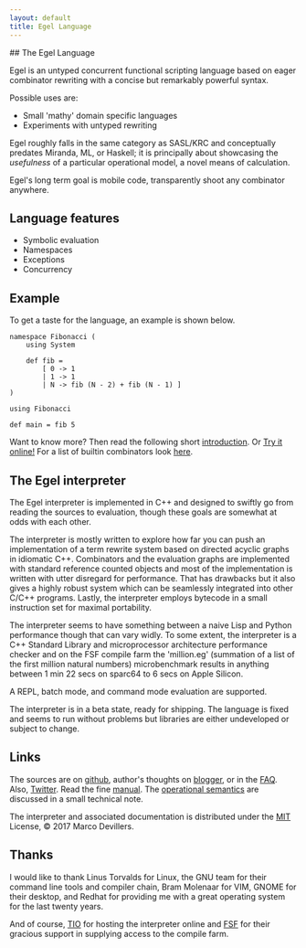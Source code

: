 ```yaml
---
layout: default
title: Egel Language
---
```

<html markdown="1">
<head>
<link rel="stylesheet" href="css/main.css">
</head>
<body markdown="1">
## The Egel Language

Egel is an untyped concurrent functional scripting language based on eager combinator rewriting with
a concise but remarkably powerful syntax.

Possible uses are:

+ Small 'mathy' domain specific languages
+ Experiments with untyped rewriting

Egel roughly falls in the same category as SASL/KRC and conceptually predates Miranda, ML, or Haskell; it is principally about showcasing the _usefulness_ of a particular operational model, a novel means of calculation.

Egel's long term goal is mobile code, transparently shoot any combinator anywhere.

## Language features

+ Symbolic evaluation
+ Namespaces
+ Exceptions
+ Concurrency

## Example

To get a taste for the language, an example is shown below.

```egel
namespace Fibonacci (
    using System
  
    def fib =
        [ 0 -> 1
        | 1 -> 1
        | N -> fib (N - 2) + fib (N - 1) ]
)

using Fibonacci

def main = fib 5
```

Want to know more? Then read the following short [introduction](http://egel.readthedocs.io).
Or [Try it online!](https://tio.run/##hVTbbtpAEH33V4ych9qlIVzUFyIqtWmFKkVEIi9YBCEHj8mq9q5lL2po02@nsxevl4a2lsA7Zy5ndi7GHRbH40VwAQvRoJQp3IgMAZ/TsiqQBP49Pbxp4Jbl2A@U3T3iBJ6krCZXV7Xx2ZJLX9S7IGBlJWoJYVVjsScQd6HDmCBRhEGwbxjfwf2hkVha4ZY10h6/3gVBhjk8irTOGvYDYQrvDYRlJQ8krmAJCVx@gAGsjYbxBoljGgA9Rv3p7uPiszLSmMUHkAwUxnJIeQYRAdMpLGOIEn1KYpBPyGHonLwHiwZtWBNo3dJvhaBcLX2BEhaUZV6LUgrKMequcgnDmJL1U6Jc9V3KtILoYdkdNbpUKSX0I7s1hV0YwqpmXG6xKNyV9bU0DGEfQo2@wMZD30LY5qsRnZXzb8vlUstFkRWw2ihmm9Mq0um0ITV/ZAtCijWZXrdsD5zYgIuqLY4r1Z7LP1hNNx2zDUlkulxRot8x9DrNebR3Yv23eMkrn@Qf1lHSO8PdO8usUXtPjs/Sa87cTt1cTdnYDpmZqIHrVWskaoi04Si2h3F86tKy7KsslfifTqqBpCZO7Vy5Jqqye@2DyPSmQwjKi1RKIjZNPJldFZZG1w8LNzDvQusSKERPr@fZjldtJgoGcbet5vACWrHxFHbFu9Ve2@8B5WCr8Vgw/g1rW4nIegxVGftOHJ2KYxKNd5kyTrdxOzz7MqdvggtqyOwtrH5Ier8F2uXUZPTaZOjXwq3ZzFvVHXKsU8kEn9AeXfv7OrNb9VNxvdPh9P/o1/H4Gw "Egel – Try It Online")
For a list of builtin combinators look [here](https://github.com/egel-lang/egel-gen/blob/main/combs.md).

## The Egel interpreter

The Egel interpreter is implemented in C++ and designed to swiftly go 
from reading the sources to evaluation, though these goals are somewhat
at odds with each other.

The interpreter is mostly written to explore how far you can push
an implementation of a term rewrite system based on directed acyclic graphs in idiomatic C++.
Combinators and the evaluation graphs are implemented with standard reference counted
objects and most of the implementation is written with utter disregard
for performance. That has drawbacks but it also gives a highly robust system which
can be seamlessly integrated into other C/C++ programs. Lastly, the 
interpreter employs bytecode in a small instruction set for maximal
portability.

The interpreter seems to have something between a naive Lisp and
Python performance though that can vary widly. To some extent, the interpreter
is a C++ Standard Library and microprocessor architecture performance checker 
and on the FSF compile
farm the 'million.eg' (summation of a list of the first million natural 
numbers) microbenchmark results in anything between 1 min 22 secs on sparc64 
to 6 secs on Apple Silicon.

A REPL, batch mode, and command mode evaluation are supported.

The interpreter is in a beta state, ready for shipping. The language
is fixed and seems to run without problems but libraries are
either undeveloped or subject to change.


## Links

The sources are on [github](https://github.com/egel-lang/),
author's thoughts on [blogger](https://egel-language.blogspot.nl/),
or in the [FAQ](https://egel-lang.github.io/FAQ.html).
Also, [Twitter](https://twitter.com/egel_language/).
Read the fine [manual](https://egel-lang.github.io/egel.1.html).
The [operational semantics](https://github.com/egel-lang/egel-tex/blob/master/semantics/semantics.pdf) 
are discussed in a small technical note. 

The interpreter and associated documentation is distributed under 
the [MIT](https://github.com/egel-lang/egel/blob/master/LICENSE.md) License, 
© 2017 Marco Devillers.

## Thanks

I would like to thank Linus Torvalds for Linux, the GNU team for their
command line tools and compiler chain, Bram Molenaar for
VIM, GNOME for their desktop, and Redhat for providing me with a 
great operating system for the last twenty years.

And of course, [TIO](https://tio.run/) for hosting the interpreter online 
and [FSF](https://cfarm.tetaneutral.net/) for their gracious support in
supplying access to the compile farm.

</body>
</html>


